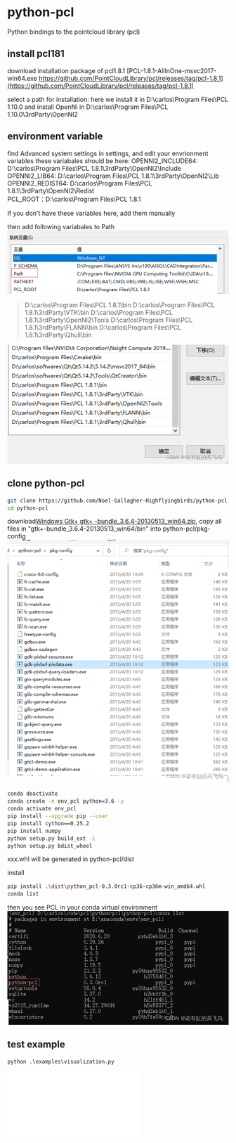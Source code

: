 # python-pcl
Python bindings to the pointcloud library (pcl)
## install pcl181
download  installation package of pcl1.8.1
[PCL-1.8.1-AllInOne-msvc2017-win64.exe https://github.com/PointCloudLibrary/pcl/releases/tag/pcl-1.8.1](https://github.com/PointCloudLibrary/pcl/releases/tag/pcl-1.8.1)

select a path for installation:
here we install it in D:\carlos\Program Files\PCL 1.10.0
and install OpenNI in D:\carlos\Program Files\PCL 1.10.0\3rdParty\OpenNI2
## environment variable

find Advanced system settings in settings, and edit your envrionment variables
these variabales should be here:
OPENNI2_INCLUDE64: D:\carlos\Program Files\PCL 1.8.1\3rdParty\OpenNI2\Include\
OPENNI2_LIB64: D:\carlos\Program Files\PCL 1.8.1\3rdParty\OpenNI2\Lib\
OPENNI2_REDIST64: D:\carlos\Program Files\PCL 1.8.1\3rdParty\OpenNI2\Redist\
PCL_ROOT：D:\carlos\Program Files\PCL 1.8.1

If you don't have these variables here, add them manually

then add following variabales to Path
![image](./pics/Path0.png)

>D:\carlos\Program Files\PCL 1.8.1\bin
D:\carlos\Program Files\PCL 1.8.1\3rdParty\VTK\bin
D:\carlos\Program Files\PCL 1.8.1\3rdParty\OpenNI2\Tools
D:\carlos\Program Files\PCL 1.8.1\3rdParty\FLANN\bin
D:\carlos\Program Files\PCL 1.8.1\3rdParty\Qhull\bin

![image](./pics/Path1.png)

## clone python-pcl
```bash
git clone https://github.com/Noel-Gallagher-Highflyingbirds/python-pcl.git
cd python-pcl
```
download[Windows Gtk+ gtk+ -bundle_3.6.4-20130513_win64.zip](http://www.tarnyko.net/dl/gtk.htm), 
copy all files in "gtk+-bundle_3.6.4-20130513_win64/bin" into python-pcl/pkg-config
![image](./pics/copy_files.png)

```bash
conda deactivate
conda create -n env_pcl python=3.6 -y
conda activate env_pcl
pip install --upgrade pip --user
pip install cython==0.25.2
pip install numpy
python setup.py build_ext -i
python setup.py bdist_wheel
```

xxx.whl will be generated in python-pcl/dist

install
```bash
pip install .\dist\python_pcl-0.3.0rc1-cp36-cp36m-win_amd64.whl
conda list
```
then you see PCL in your conda virtual environment
![image](./pics/install_python_pcl.png)

## test example

```python
python .\examples\visualization.py
```

![image](./pics/test_vis.py)


